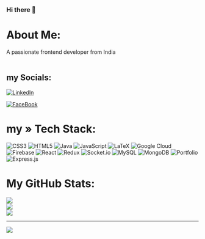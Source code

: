 ### Hi there 👋

#  About Me:
A passionate frontend developer from India<br><br> 

## my Socials:
[![LinkedIn](https://img.shields.io/badge/LinkedIn-%230077B5.svg?logo=linkedin&logoColor=white)](https://www.linkedin.com/in/imasishranjan/) 

[![FaceBook](https://img.shields.io/badge/FaceBook-%230077B5.svg?logo=facebook&logoColor=white)](https://www.facebook.com/in/asishranjandas02/) 


#  my » Tech Stack:
![CSS3](https://img.shields.io/badge/css3-%231572B6.svg?style=for-the-badge&logo=css3&logoColor=white) ![HTML5](https://img.shields.io/badge/html5-%23E34F26.svg?style=for-the-badge&logo=html5&logoColor=white) ![Java](https://img.shields.io/badge/java-%23ED8B00.svg?style=for-the-badge&logo=java&logoColor=white) ![JavaScript](https://img.shields.io/badge/javascript-%23323330.svg?style=for-the-badge&logo=javascript&logoColor=%23F7DF1E) ![LaTeX](https://img.shields.io/badge/latex-%23008080.svg?style=for-the-badge&logo=latex&logoColor=white) ![Google Cloud](https://img.shields.io/badge/Google%20Cloud-%234285F4.svg?style=for-the-badge&logo=google-cloud&logoColor=white) ![Firebase](https://img.shields.io/badge/firebase-%23039BE5.svg?style=for-the-badge&logo=firebase) ![React](https://img.shields.io/badge/react-%2320232a.svg?style=for-the-badge&logo=react&logoColor=%2361DAFB) ![Redux](https://img.shields.io/badge/redux-%23593d88.svg?style=for-the-badge&logo=redux&logoColor=white) ![Socket.io](https://img.shields.io/badge/Socket.io-black?style=for-the-badge&logo=socket.io&badgeColor=010101) ![MySQL](https://img.shields.io/badge/mysql-%2300f.svg?style=for-the-badge&logo=mysql&logoColor=white) ![MongoDB](https://img.shields.io/badge/MongoDB-%234ea94b.svg?style=for-the-badge&logo=mongodb&logoColor=white) ![Portfolio](https://img.shields.io/badge/Portfolio-%23000000.svg?style=for-the-badge&logo=firefox&logoColor=#FF7139) ![Express.js](https://img.shields.io/badge/express.js-%23404d59.svg?style=for-the-badge&logo=express&logoColor=%2361DAFB)
# My GitHub Stats:
![](https://github-readme-stats.vercel.app/api?username=imasishranjan&theme=dark&hide_border=false&include_all_commits=false&count_private=false)<br/>
![](https://github-readme-streak-stats.herokuapp.com/?user=imasishranjan&theme=dark&hide_border=false)<br/>
![](https://github-readme-stats.vercel.app/api/top-langs/?username=imasishranjan&theme=dark&hide_border=false&include_all_commits=false&count_private=false&layout=compact)

---
[![](https://visitcount.itsvg.in/api?id=imasishranjan&icon=0&color=0)](https://visitcount.itsvg.in)

<!-- Proudly created with GPRM ( https://gprm.itsvg.in ) -->
